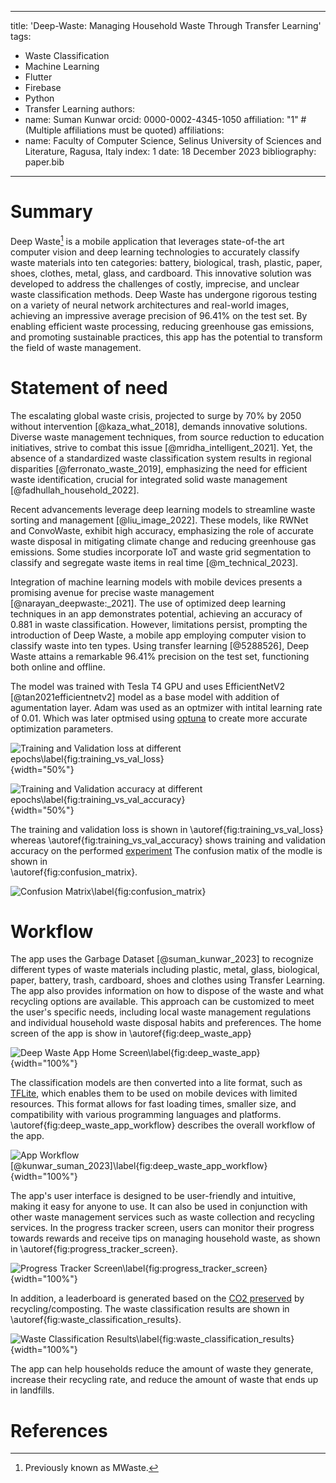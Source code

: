 
---
title: 'Deep-Waste: Managing Household Waste Through Transfer Learning'
tags:
  - Waste Classification
  - Machine Learning
  - Flutter
  - Firebase
  - Python
  - Transfer Learning
authors:
  - name: Suman Kunwar
    orcid: 0000-0002-4345-1050
    affiliation: "1" # (Multiple affiliations must be quoted)
affiliations:
 - name: Faculty of Computer Science, Selinus University of Sciences and Literature, Ragusa, Italy
   index: 1
date: 18 December 2023
bibliography: paper.bib

---


# Summary
Deep Waste[^1] is a mobile application that leverages state-of-the art computer vision and deep learning technologies to accurately classify waste materials into ten categories: battery, biological, trash, plastic, paper, shoes, clothes, metal, glass, and cardboard. This innovative solution was developed to address the challenges of costly, imprecise, and unclear waste classification methods. Deep Waste has undergone rigorous testing on a variety of neural network architectures and real-world images, achieving an impressive average precision of 96.41% on the test set. By enabling efficient waste processing, reducing greenhouse gas emissions, and promoting sustainable practices, this app has the potential to transform the field of waste management.

[^1]: Previously known as MWaste.

# Statement of need

The escalating global waste crisis, projected to surge by 70% by 2050 without intervention [@kaza_what_2018], demands innovative solutions. Diverse waste management techniques, from source reduction to education initiatives, strive to combat this issue [@mridha_intelligent_2021]. Yet, the absence of a standardized waste classification system results in regional disparities [@ferronato_waste_2019], emphasizing the need for efficient waste identification, crucial for integrated solid waste management [@fadhullah_household_2022].

Recent advancements leverage deep learning models to streamline waste sorting and management [@liu_image_2022]. These models, like RWNet and ConvoWaste, exhibit high accuracy, emphasizing the role of accurate waste disposal in mitigating climate change and reducing greenhouse gas emissions. Some studies incorporate IoT and waste grid segmentation to classify and segregate waste items in real time [@m_technical_2023].

Integration of machine learning models with mobile devices presents a promising avenue for precise waste management [@narayan_deepwaste:_2021]. The use of optimized deep learning techniques in an app demonstrates potential, achieving an accuracy of 0.881 in waste classification. However, limitations persist, prompting the introduction of Deep Waste, a mobile app employing computer vision to classify waste into ten types. Using transfer learning [@5288526], Deep Waste attains a remarkable 96.41% precision on the test set, functioning both online and offline.

The model was trained with Tesla T4 GPU and uses EfficientNetV2 [@tan2021efficientnetv2] model as a base model with addition of agumentation layer. Adam was used as an optmizer with intital learning rate of 0.01. Which was later optmised using [optuna](https://optuna.org/) to create more accurate optimization parameters.


![Training and Validation loss at different epochs\label{fig:training_vs_val_loss}](training_vs_val_loss.png){width="50%"}

![Training and Validation accuracy at different epochs\label{fig:training_vs_val_accuracy}](training_vs_val_accuracy.png){width="50%"}

 The training and validation loss is shown in \autoref{fig:training_vs_val_loss} whereas \autoref{fig:training_vs_val_accuracy} shows training and validation accuracy on the performed [experiment](https://www.kaggle.com/code/sumn2u/garbage-classification-transfer-learning)
The confusion matix of the modle is shown in  
\autoref{fig:confusion_matrix}.

![Confusion Matrix\label{fig:confusion_matrix}](confusion_matrix.png)



# Workflow
The app uses the Garbage Dataset [@suman_kunwar_2023] to recognize different types of waste materials including plastic, metal, glass, biological, paper, battery, trash, cardboard, shoes and clothes using Transfer Learning. The app also provides information on how to dispose of the waste and what recycling options are available. This approach can be customized to meet the user's specific needs, including local waste management regulations and individual household waste disposal habits and preferences. The home screen of the app is show in \autoref{fig:deep_waste_app}

![Deep Waste App Home Screen\label{fig:deep_waste_app}](deep-waste-app.png){width="100%"}

The classification models are then converted into a lite format, such as [TFLite](https://www.tensorflow.org/lite/guide), which enables them to be used on mobile devices with limited resources. This format allows for fast loading times, smaller size, and compatibility with various programming languages and platforms. \autoref{fig:deep_waste_app_workflow} describes the overall workflow of the app.

![App Workflow [@kunwar_suman_2023]\label{fig:deep_waste_app_workflow}](app-workflow.png){width="100%"}


The app's user interface is designed to be user-friendly and intuitive, making it easy for anyone to use. It can also be used in conjunction with other waste management services such as waste collection and recycling services. In the progress tracker screen, users can monitor their progress towards rewards and receive tips on managing household waste, as shown in \autoref{fig:progress_tracker_screen}.

![Progress Tracker Screen\label{fig:progress_tracker_screen}](progress-tracker.png){width="100%"}

In addition, a leaderboard is generated based on the [CO2 preserved](https://stopwaste.co/calculator/) by recycling/composting.  The waste classification results are shown in \autoref{fig:waste_classification_results}.

![Waste Classification Results\label{fig:waste_classification_results}](waste-classification-results.png){width="100%"}

The app can help households reduce the amount of waste they generate, increase their recycling rate, and reduce the amount of waste that ends up in landfills.

# References